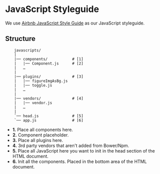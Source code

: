 # JavaScript Styleguide

We use [Airbnb JavaScript Style Guide](https://github.com/airbnb/javascript) as our JavaScript styleguide.


## Structure

``` 
    javascripts/
    |
    |── components/           # [1]
    |   |── Component.js      # [2]
    |   …
    |
    |── plugins/              # [3]
    |   |── figureImgAsBg.js  
    |   |── toggle.js         
    |   …
    | 
    |── vendors/              # [4]
    |   |── vendor.js  
    |   …
    |
    `── head.js               # [5]
    `── app.js                # [6]
```

* **1.** Place all components here.
* **2.** Component placeholder.
* **3.** Place all plugins here.
* **4.** 3rd party vendors that aren't added from Bower/Npm.
* **5.** Place all JavaScript here you want to init in the head section of the HTML document.
* **6.** Init all the components. Placed in the bottom area of the HTML document.


